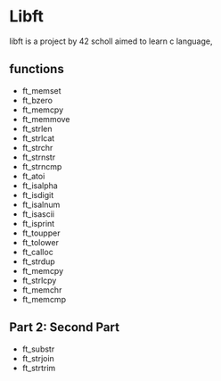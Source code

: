 # Libft

libft is a project by 42 scholl aimed to learn c language,

## functions

- ft_memset
- ft_bzero
- ft_memcpy
- ft_memmove
- ft_strlen
- ft_strlcat
- ft_strchr
- ft_strnstr
- ft_strncmp
- ft_atoi
- ft_isalpha
- ft_isdigit
- ft_isalnum
- ft_isascii
- ft_isprint
- ft_toupper
- ft_tolower
- ft_calloc
- ft_strdup
- ft_memcpy
- ft_strlcpy
- ft_memchr
- ft_memcmp

## Part 2: Second Part
- ft_substr
- ft_strjoin
- ft_strtrim
